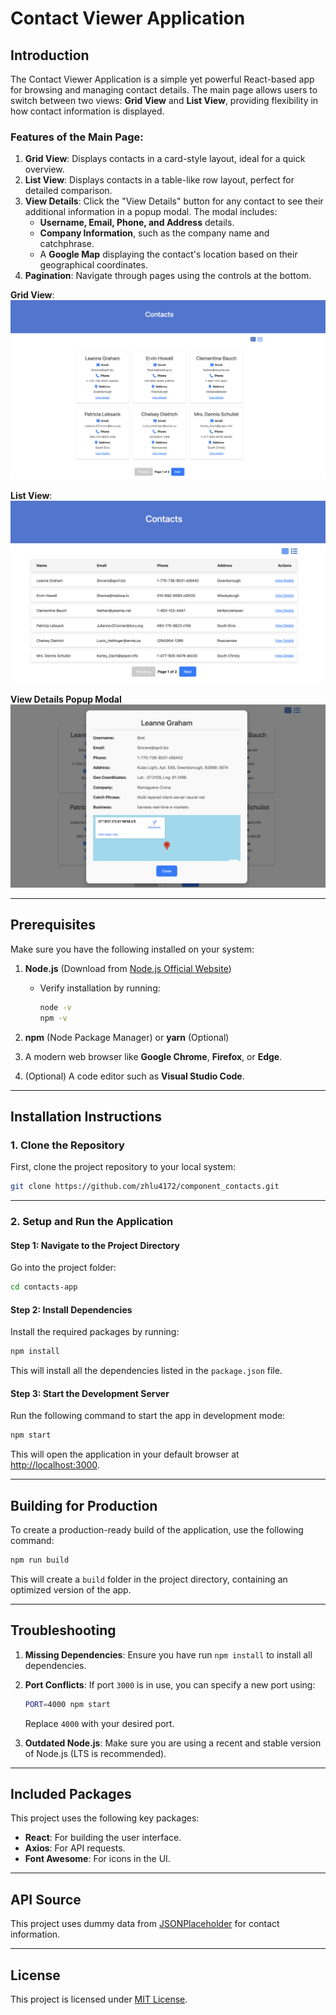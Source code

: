 # Contact Viewer Application

## Introduction
The Contact Viewer Application is a simple yet powerful React-based app for browsing and managing contact details. The main page allows users to switch between two views: **Grid View** and **List View**, providing flexibility in how contact information is displayed.

### Features of the Main Page:
1. **Grid View**: Displays contacts in a card-style layout, ideal for a quick overview.
2. **List View**: Displays contacts in a table-like row layout, perfect for detailed comparison.
3. **View Details**: Click the "View Details" button for any contact to see their additional information in a popup modal. The modal includes:
     - **Username, Email, Phone, and Address** details.
     - **Company Information**, such as the company name and catchphrase.
     - A **Google Map** displaying the contact's location based on their geographical coordinates.
4. **Pagination**: Navigate through pages using the controls at the bottom.

**Grid View**:
![Grid View Screenshot](imgs/gridView.png)

**List View**:
![List View Screenshot](imgs/listView.png)

**View Details Popup Modal**
![View Details Popup Modal Screenshot](imgs/popupModal.png)

---

## Prerequisites

Make sure you have the following installed on your system:

1. **Node.js** (Download from [Node.js Official Website](https://nodejs.org))
   - Verify installation by running:
     ```bash
     node -v
     npm -v
     ```

2. **npm** (Node Package Manager) or **yarn** (Optional)

3. A modern web browser like **Google Chrome**, **Firefox**, or **Edge**.

4. (Optional) A code editor such as **Visual Studio Code**.

---

## Installation Instructions

### 1. Clone the Repository
First, clone the project repository to your local system:
```bash
git clone https://github.com/zhlu4172/component_contacts.git

```
---

### 2. Setup and Run the Application

#### Step 1: Navigate to the Project Directory
Go into the project folder:
```bash
cd contacts-app
```

#### Step 2: Install Dependencies
Install the required packages by running:
```bash
npm install
```

This will install all the dependencies listed in the `package.json` file.

#### Step 3: Start the Development Server
Run the following command to start the app in development mode:
```bash
npm start
```

This will open the application in your default browser at [http://localhost:3000](http://localhost:3000).

---

## Building for Production

To create a production-ready build of the application, use the following command:
```bash
npm run build
```

This will create a `build` folder in the project directory, containing an optimized version of the app.

---

## Troubleshooting

1. **Missing Dependencies**: Ensure you have run `npm install` to install all dependencies.
2. **Port Conflicts**: If port `3000` is in use, you can specify a new port using:
   ```bash
   PORT=4000 npm start
   ```
   Replace `4000` with your desired port.

3. **Outdated Node.js**: Make sure you are using a recent and stable version of Node.js (LTS is recommended).

---

## Included Packages

This project uses the following key packages:
- **React**: For building the user interface.
- **Axios**: For API requests.
- **Font Awesome**: For icons in the UI.

---

## API Source

This project uses dummy data from [JSONPlaceholder](https://jsonplaceholder.typicode.com) for contact information.

---

## License

This project is licensed under [MIT License](LICENSE).
